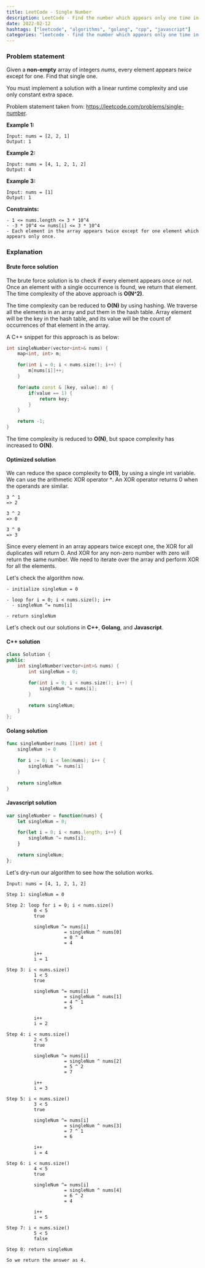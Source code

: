 ```yaml
---
title: LeetCode - Single Number
description: LeetCode - Find the number which appears only one time in an array using C++, Golang and Javascript.
date: 2022-02-12
hashtags: ["leetcode", "algorithms", "golang", "cpp", "javascript"]
categories: "leetcode - find the number which appears only one time in an array, c++, golang, javascript"
---
```


### Problem statement

Given a **non-empty** array of integers *nums*, every element appears *twice* except for one. Find that single one.

You must implement a solution with a linear runtime complexity and use only constant extra space.

Problem statement taken from: <a href='https://leetcode.com/problems/single-number' target='_blank'>https://leetcode.com/problems/single-number</a>.

**Example 1:**

```
Input: nums = [2, 2, 1]
Output: 1
```

**Example 2:**

```
Input: nums = [4, 1, 2, 1, 2]
Output: 4
```

**Example 3:**

```
Input: nums = [1]
Output: 1
```

**Constraints:**

```
- 1 <= nums.length <= 3 * 10^4
- -3 * 10^4 <= nums[i] <= 3 * 10^4
- Each element in the array appears twice except for one element which appears only once.
```

### Explanation

#### Brute force solution

The brute force solution is to check if every element appears once or not.
Once an element with a single occurrence is found, we return that element.
The time complexity of the above approach is **O(N^2)**.

The time complexity can be reduced to **O(N)** by using hashing.
We traverse all the elements in an array and put them in the hash table.
Array element will be the key in the hash table, and its value will be the count
of occurrences of that element in the array.

A C++ snippet for this approach is as below:

```cpp
int singleNumber(vector<int>& nums) {
    map<int, int> m;

    for(int i = 0; i < nums.size(); i++) {
        m[nums[i]]++;
    }

    for(auto const & [key, value]: m) {
        if(value == 1) {
            return key;
        }
    }

    return -1;
}
```

The time complexity is reduced to **O(N)**, but space complexity has increased
to **O(N)**.

#### Optimized solution

We can reduce the space complexity to **O(1)**, by using a single int variable.
We can use the arithmetic XOR operator **^**.
An XOR operator returns 0 when the operands are similar.

```
3 ^ 1
=> 2

3 ^ 2
=> 0

3 ^ 0
=> 3
```

Since every element in an array appears twice except one, the XOR for
all duplicates will return 0. And XOR for any non-zero number with zero
will return the same number.
We need to iterate over the array and perform XOR for all the elements.

Let's check the algorithm now.

```
- initialize singleNum = 0

- loop for i = 0; i < nums.size(); i++
  - singleNum ^= nums[i]

- return singleNum
```

Let's check out our solutions in **C++**, **Golang**, and **Javascript**.

#### C++ solution

```cpp
class Solution {
public:
    int singleNumber(vector<int>& nums) {
        int singleNum = 0;

        for(int i = 0; i < nums.size(); i++) {
            singleNum ^= nums[i];
        }

        return singleNum;
    }
};
```

#### Golang solution

```go
func singleNumber(nums []int) int {
    singleNum := 0

    for i := 0; i < len(nums); i++ {
        singleNum ^= nums[i]
    }

    return singleNum
}
```

#### Javascript solution

```javascript
var singleNumber = function(nums) {
    let singleNum = 0;

    for(let i = 0; i < nums.length; i++) {
        singleNum ^= nums[i];
    }

    return singleNum;
};
```

Let's dry-run our algorithm to see how the solution works.

```
Input: nums = [4, 1, 2, 1, 2]

Step 1: singleNum = 0

Step 2: loop for i = 0; i < nums.size()
          0 < 5
          true

          singleNum ^= nums[i]
                     = singleNum ^ nums[0]
                     = 0 ^ 4
                     = 4

          i++
          i = 1

Step 3: i < nums.size()
          1 < 5
          true

          singleNum ^= nums[i]
                     = singleNum ^ nums[1]
                     = 4 ^ 1
                     = 5

          i++
          i = 2

Step 4: i < nums.size()
          2 < 5
          true

          singleNum ^= nums[i]
                     = singleNum ^ nums[2]
                     = 5 ^ 2
                     = 7

          i++
          i = 3

Step 5: i < nums.size()
          3 < 5
          true

          singleNum ^= nums[i]
                     = singleNum ^ nums[3]
                     = 7 ^ 1
                     = 6

          i++
          i = 4

Step 6: i < nums.size()
          4 < 5
          true

          singleNum ^= nums[i]
                     = singleNum ^ nums[4]
                     = 6 ^ 2
                     = 4

          i++
          i = 5

Step 7: i < nums.size()
          5 < 5
          false

Step 8: return singleNum

So we return the answer as 4.
```
